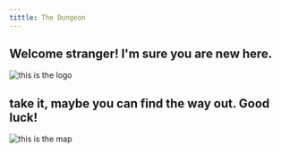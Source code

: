```yaml
---
tittle: The Dungeon
---
```



## Welcome stranger! I'm sure you are new here.
   

   
 ![this is the logo](https://i.pinimg.com/550x/1e/14/dd/1e14ddf3aa9541cec432938ef9c4d653.jpg)



## take it, maybe you can find the way out. Good luck!

  ![this is the map](https://user-images.githubusercontent.com/110613852/183145258-8aa3202b-9d29-4657-90a3-ebd52cbf21c1.png)




